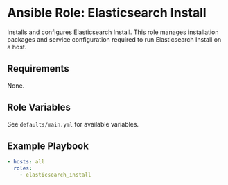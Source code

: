 # Ansible Role: Elasticsearch Install

Installs and configures Elasticsearch Install. This role manages installation packages and service configuration required to run Elasticsearch Install on a host.

## Requirements

None.

## Role Variables

See `defaults/main.yml` for available variables.

## Example Playbook

```yaml
- hosts: all
  roles:
    - elasticsearch_install
```
